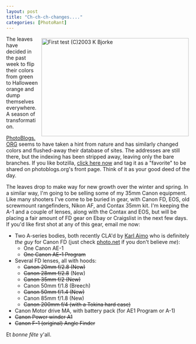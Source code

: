 ```yaml
---
layout: post
title: "Ch-ch-ch-changes...."
categories: [PhotoRant]
---
```

<a href="/photo/journal/100_0025.html"><img src="http://www.botzilla.com/bpix/100_0025.jpg" width=400 height=267 border=0 hspace=8 vspace=6 align="right" title="First test (C)2003 K Bjorke"></a>The leaves have decided in the past week to flip their colors from green to Halloween orange and dump themselves everywhere. A season of transformation.

<a href="http://www.photoblogs.org/" target="linkframe">PhotoBlogs.ORG</a> seems to have taken a hint from nature and has similarly changed colors and flushed-away their database of sites. The addresses are still there, but the indexing has been stripped away, leaving only the bare branches. If you like botzilla, <a href="http://www.photoblogs.org/update-list/?domain=botzilla.com&action_id=2" target="pbframe">click here now</a> and tag it as a "favorite" to be shared on photoblogs.org's front page. Think of it as your good deed of the day.

The leaves drop to make way for new growth over the winter and spring. In a similar way, I'm going to be selling some of my 35mm Canon equipment. Like many shooters I've come to be buried in gear, with Canon FD, EOS, old screwmount rangefinders, Nikon AF, and Contax 35mm kit. I'm keeping the A-1 and a couple of lenses, along with the Contax and EOS, but will be placing a fair amount of FD gear on Ebay or Craigslist in the next few days. If you'd like first shot at any of this gear, email me now:

<ul><li>Two A-series bodies, both recently CLA'd by <a href="mailto:AE1REPAIR@AOL.COM">Karl Aimo</a> who is definitely <i>the guy</i> for Canon FD (just check <a href="http://www.photo.net/bboard/q-and-a-fetch-msg?msg_id=000wWl" target="linkframe">photo.net</a> if you don't believe <i>me</i>):<ul><li>One Canon AE-1</li><li><strike>One Canon AE-1 Program</strike></li></ul></li><li>Several FD lenses, all with hoods:<ul><li><strike>Canon 20mm f/2.8 (New)</strike></li><li><strike>Canon 28mm f/2.8</strike> (New)</li><li><strike>Canon 35mm f/2 (New)</strike></li><li>Canon 50mm f/1.8 (Breech)</li><li><strike>Canon 50mm f/1.4 (New)</strike></li><li>Canon 85mm f/1.8 (New)</li><li><strike>Canon 200mm f/4 (with a Tokina hard case)</strike></li></ul></li><li>Canon Motor drive MA, with battery pack (for AE1 Program or A-1)</li><li><strike>Canon Power winder A1</strike></li><li><strike>Canon F-1 (original) Angle Finder</strike></li></ul>

Et <i>bonne f&ecirc;te</i> y'all.


